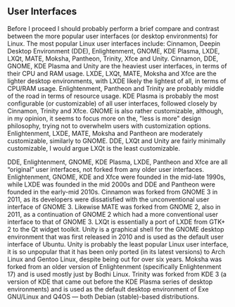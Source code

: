 ## User Interfaces
Before I proceed I should probably perform a brief compare and contrast between the more popular user interfaces (or desktop environments) for Linux. The most popular Linux user interfaces include: Cinnamon, Deepin Desktop Environment (DDE), Enlightenment, GNOME, KDE Plasma, LXDE, LXQt, MATE, Moksha, Pantheon, Trinity, Xfce and Unity. Cinnamon, DDE, GNOME, KDE Plasma and Unity are the heaviest user interfaces, in terms of their CPU and RAM usage. LXDE, LXQt, MATE, Moksha and Xfce are the lighter desktop environments, with LXDE likely the lightest of all, in terms of CPU/RAM usage. Enlightenment, Pantheon and Trinity are probably middle of the road in terms of resource usage. KDE Plasma is probably the most configurable (or customizable) of all user interfaces, followed closely by Cinnamon, Trinity and Xfce. GNOME is also rather customizable, although, in my opinion, it seems to focus more on the, "less is more" design philosophy, trying not to overwhelm users with customization options. Enlightenment, LXDE, MATE, Moksha and Pantheon are moderately customizable, similarly to GNOME. DDE, LXQt and Unity are fairly minimally customizable, I would argue LXQt is the least customizable.

DDE, Enlightenment, GNOME, KDE Plasma, LXDE, Pantheon and Xfce are all &ldquo;original&rdquo; user interfaces, not forked from any older user interfaces. Enlightenment, GNOME, KDE and Xfce were founded in the mid-late 1990s, while LXDE was founded in the mid 2000s and DDE and Pantheon were founded in the early-mid 2010s. Cinnamon was forked from GNOME 3 in 2011, as its developers were dissatisfied with the unconventional user interface of GNOME 3. Likewise MATE was forked from GNOME 2, also in 2011, as a continuation of GNOME 2 which had a more conventional user interface to that of GNOME 3. LXQt is essentially a port of LXDE from GTK+ 2 to the Qt widget toolkit. Unity is a graphical shell for the GNOME desktop environment that was first released in 2010 and is used as the default user interface of Ubuntu. Unity is probably the least popular Linux user interface, it is so unpopular that it has been only ported (in its latest versions) to Arch Linux and Gentoo Linux, despite being out for over six years. Moksha was forked from an older version of Enlightenment (specifically Enlightenment 17) and is used mostly just by Bodhi Linux. Trinity was forked from KDE 3 (a version of KDE that came out before the KDE Plasma series of desktop environments) and is used as the default desktop environment of Exe GNU/Linux and Q4OS &mdash; both Debian (stable)-based distributions. 